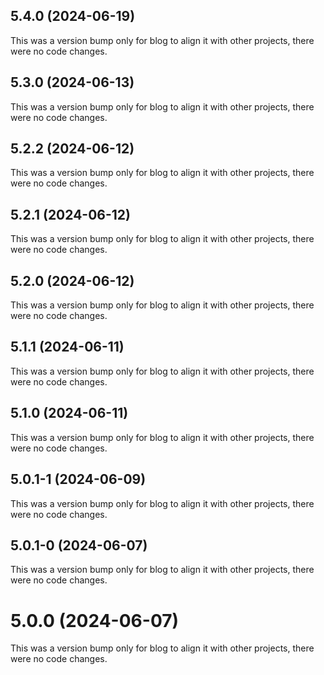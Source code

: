 ## 5.4.0 (2024-06-19)

This was a version bump only for blog to align it with other projects, there were no code changes.

## 5.3.0 (2024-06-13)

This was a version bump only for blog to align it with other projects, there were no code changes.

## 5.2.2 (2024-06-12)

This was a version bump only for blog to align it with other projects, there were no code changes.

## 5.2.1 (2024-06-12)

This was a version bump only for blog to align it with other projects, there were no code changes.

## 5.2.0 (2024-06-12)

This was a version bump only for blog to align it with other projects, there were no code changes.

## 5.1.1 (2024-06-11)

This was a version bump only for blog to align it with other projects, there were no code changes.

## 5.1.0 (2024-06-11)

This was a version bump only for blog to align it with other projects, there were no code changes.

## 5.0.1-1 (2024-06-09)

This was a version bump only for blog to align it with other projects, there were no code changes.

## 5.0.1-0 (2024-06-07)

This was a version bump only for blog to align it with other projects, there were no code changes.

# 5.0.0 (2024-06-07)

This was a version bump only for blog to align it with other projects, there were no code changes.
